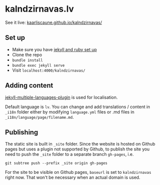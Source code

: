 # kalndzirnavas.lv

See it live:
[kaarliscaune.github.io/kalndzirnavas/](https://kaarliscaune.github.io/kalndzirnavas/)

## Set up

* Make sure you have [jekyll and ruby set up](https://jekyllrb.com/docs/)
* Clone the repo
* `bundle install`
* `bundle exec jekyll serve`
* Visit `localhost:4000/kalndzirnavas/`

## Adding content

[jekyll-multiple-languages-plugin](https://github.com/kurtsson/jekyll-multiple-languages-plugin) is used for localisation.

Default language is `lv`. You can change and add translations / content in `_i18n` folder either by modifying `language.yml` files or .md files in `_i18n/language/page/filename.md`.

## Publishing

The static site is built in `_site` folder. Since the website is hosted on Github pages but uses a plugin not supported by Github, to publish the site you need to push the `_site` folder to a separate branch `gh-pages`, i.e.

`git subtree push --prefix _site origin gh-pages`

For the site to be visible on Github pages, `baseurl` is set to `kalndzirnavas` right now. That won't be necessary when an actual domain is used.